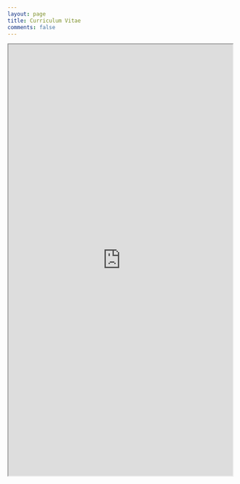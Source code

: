 ```yaml
---
layout: page
title: Curriculum Vitae
comments: false
---
```


<iframe src="http://docs.google.com/gview?url=https://dinhhuy2109.github.io/files/pdf/cv.pdf&embedded=true" width="100%" height="970"></iframe>
